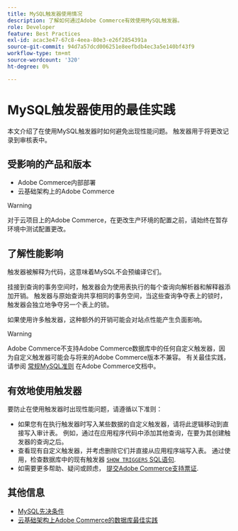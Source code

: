 ```yaml
---
title: MySQL触发器使用情况
description: 了解如何通过Adobe Commerce有效使用MySQL触发器。
role: Developer
feature: Best Practices
exl-id: acac3e47-67c8-4eea-80e3-e26f2854391a
source-git-commit: 94d7a57dcd006251e8eefbdb4ec3a5e140bf43f9
workflow-type: tm+mt
source-wordcount: '320'
ht-degree: 0%

---
```


# MySQL触发器使用的最佳实践

本文介绍了在使用MySQL触发器时如何避免出现性能问题。 触发器用于将更改记录到审核表中。

## 受影响的产品和版本

- Adobe Commerce内部部署
- 云基础架构上的Adobe Commerce

>[!WARNING]
>
>对于云项目上的Adobe Commerce，在更改生产环境的配置之前，请始终在暂存环境中测试配置更改。

## 了解性能影响

触发器被解释为代码，这意味着MySQL不会预编译它们。

挂接到查询的事务空间时，触发器会为使用表执行的每个查询向解析器和解释器添加开销。 触发器与原始查询共享相同的事务空间，当这些查询争夺表上的锁时，触发器会独立地争夺另一个表上的锁。

如果使用许多触发器，这种额外的开销可能会对站点性能产生负面影响。

>[!WARNING]
>
>Adobe Commerce不支持Adobe Commerce数据库中的任何自定义触发器，因为自定义触发器可能会与将来的Adobe Commerce版本不兼容。 有关最佳实践，请参阅 [常规MySQL准则](../../../installation/prerequisites/database/mysql.md) 在Adobe Commerce文档中。

## 有效地使用触发器

要防止在使用触发器时出现性能问题，请遵循以下准则：

- 如果您有在执行触发器时写入某些数据的自定义触发器，请将此逻辑移动到直接写入审计表。 例如，通过在应用程序代码中添加其他查询，在要为其创建触发器的查询之后。
- 查看现有自定义触发器，并考虑删除它们并直接从应用程序端写入表。 通过使用，检查数据库中的现有触发器 [`SHOW TRIGGERS` SQL语句](https://dev.mysql.com/doc/refman/8.0/en/show-triggers.html).
- 如需要更多帮助、疑问或顾虑， [提交Adobe Commerce支持票证](https://experienceleague.adobe.com/docs/commerce-knowledge-base/kb/help-center-guide/magento-help-center-user-guide.html?#submit-ticket).

## 其他信息

- [MySQL先决条件](../../../installation/prerequisites/database/mysql.md)
- [云基础架构上Adobe Commerce的数据库最佳实践](database-on-cloud.md)
